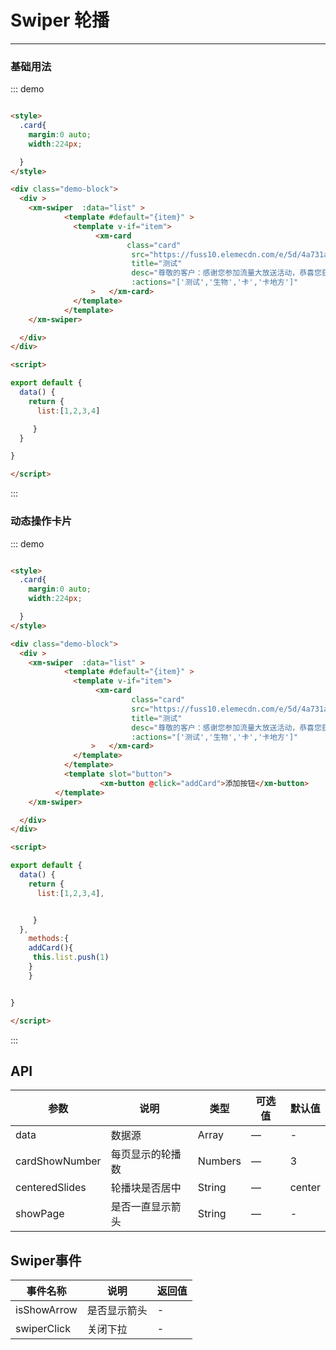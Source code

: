 # Swiper 轮播
----
### 基础用法

<style>
  .card{
    margin:0 auto;
    width:224px;

  }
</style>


<div class="demo-block">
  <div >
    <xm-swiper  :data="list" >
            <template #default="{item}" >
              <template v-if="item">
                   <xm-card
                           class="card"
                           src="https://fuss10.elemecdn.com/e/5d/4a731a90594a4af544c0c25941171jpeg.jpeg"
                           title="测试"
                           desc="尊敬的客户：感谢您参加流量大放送活动，恭喜您获得"
                           :actions="['测试','生物','卡','卡地方']"
                  >   </xm-card>
              </template>
            </template>
    </xm-swiper>

  </div>
</div>

<script>

export default {
  data() {
    return {
      list:[1,2,3,4]

     }
  },
    methods:{
    addCard(){
     this.list.push(1)
    }
    }


}

</script>


::: demo
```html

<style>
  .card{
    margin:0 auto;
    width:224px;

  }
</style>

<div class="demo-block">
  <div >
    <xm-swiper  :data="list" >
            <template #default="{item}" >
              <template v-if="item">
                   <xm-card
                          class="card"
                           src="https://fuss10.elemecdn.com/e/5d/4a731a90594a4af544c0c25941171jpeg.jpeg"
                           title="测试"
                           desc="尊敬的客户：感谢您参加流量大放送活动，恭喜您获得"
                           :actions="['测试','生物','卡','卡地方']"
                  >   </xm-card>
              </template>
            </template>
    </xm-swiper>

  </div>
</div>

<script>

export default {
  data() {
    return {
      list:[1,2,3,4]

     }
  }

}

</script>

```
:::


### 动态操作卡片


<div class="demo-block">
  <div >
    <xm-swiper  :data="list" >
            <template #default="{item}" >
              <template v-if="item">
                   <xm-card
                           class="card"
                           src="https://fuss10.elemecdn.com/e/5d/4a731a90594a4af544c0c25941171jpeg.jpeg"
                           title="测试"
                           desc="尊敬的客户：感谢您参加流量大放送活动，恭喜您获得"
                           :actions="['测试','生物','卡','卡地方']"
                  >   </xm-card>
              </template>
            </template>
            <template slot="button">
                    <xm-button @click="addCard">添加按钮</xm-button>
          </template>
    </xm-swiper>

  </div>
</div>

::: demo
```html

<style>
  .card{
    margin:0 auto;
    width:224px;

  }
</style>

<div class="demo-block">
  <div >
    <xm-swiper  :data="list" >
            <template #default="{item}" >
              <template v-if="item">
                   <xm-card
                           class="card"
                           src="https://fuss10.elemecdn.com/e/5d/4a731a90594a4af544c0c25941171jpeg.jpeg"
                           title="测试"
                           desc="尊敬的客户：感谢您参加流量大放送活动，恭喜您获得"
                           :actions="['测试','生物','卡','卡地方']"
                  >   </xm-card>
              </template>
            </template>
            <template slot="button">
                    <xm-button @click="addCard">添加按钮</xm-button>
          </template>
    </xm-swiper>

  </div>
</div>

<script>

export default {
  data() {
    return {
      list:[1,2,3,4],


     }
  },
    methods:{
    addCard(){
     this.list.push(1)
    }
    }


}

</script>

```
:::



## API

| 参数      | 说明          | 类型      | 可选值                           | 默认值  |
|---------- |-------------- |---------- |--------------------------------  |-------- |
| data | 数据源| Array | — | - |
| cardShowNumber | 每页显示的轮播数 | Numbers     | —  | 3 |
| centeredSlides | 轮播块是否居中 | String   | — | center |
| showPage | 是否一直显示箭头 | String   | — | - |


## Swiper事件

| 事件名称      | 说明          | 返回值  |
|---------- |-------------- |---------- |
| isShowArrow |  是否显示箭头 | -  |
| swiperClick | 关闭下拉 | - |


